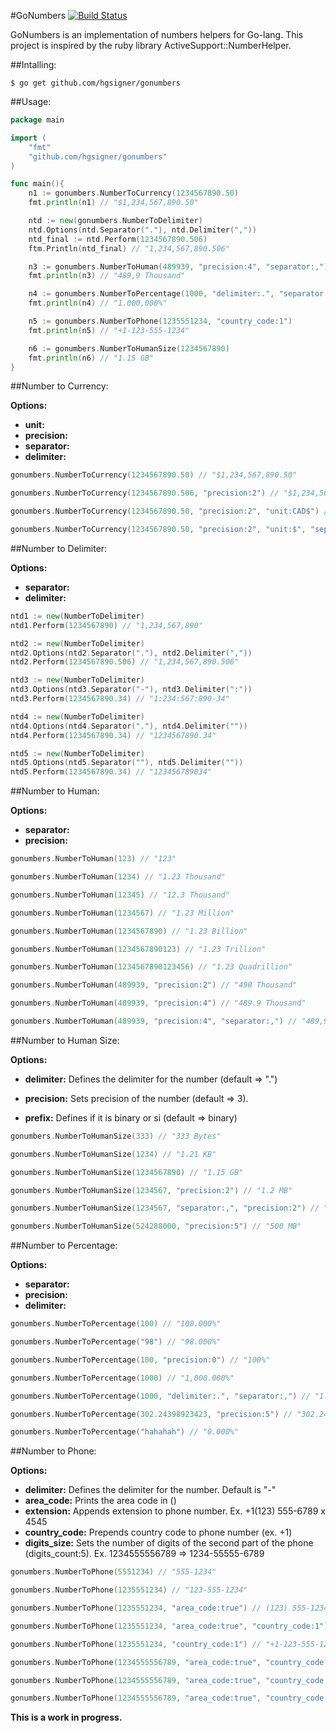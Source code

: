 #GoNumbers [![Build Status](https://travis-ci.org/hgsigner/gonumbers.svg?branch=master)](https://travis-ci.org/hgsigner/gonumbers)

GoNumbers is an implementation of numbers helpers for Go-lang. This project is inspired by the ruby library ActiveSupport::NumberHelper.

##Intalling:

```
$ go get github.com/hgsigner/gonumbers
```

##Usage:

```go
package main

import (
	"fmt"
	"github.com/hgsigner/gonumbers"
)

func main(){
	n1 := gonumbers.NumberToCurrency(1234567890.50)
	fmt.println(n1) // "$1,234,567,890.50"

	ntd := new(gonumbers.NumberToDelimiter)
	ntd.Options(ntd.Separator("."), ntd.Delimiter(","))
	ntd_final := ntd.Perform(1234567890.506)
	ftm.Println(ntd_final) // "1,234,567,890.506"

	n3 := gonumbers.NumberToHuman(489939, "precision:4", "separator:,")
	fmt.println(n3) // "489,9 Thousand"

	n4 := gonumbers.NumberToPercentage(1000, "delimiter:.", "separator:,") 
	fmt.println(n4) // "1.000,000%"

	n5 := gonumbers.NumberToPhone(1235551234, "country_code:1")
	fmt.println(n5) // "+1-123-555-1234"

	n6 := gonumbers.NumberToHumanSize(1234567890)
	fmt.println(n6) // "1.15 GB"
}
```

##Number to Currency:

**Options:**

*	**unit:** 
*	**precision:** 
*	**separator:** 
*	**delimiter:** 

```go
gonumbers.NumberToCurrency(1234567890.50) // "$1,234,567,890.50"

gonumbers.NumberToCurrency(1234567890.506, "precision:2") // "$1,234,567,890.51"

gonumbers.NumberToCurrency(1234567890.50, "precision:2", "unit:CAD$") // "CAD$1.234.567.890,50"

gonumbers.NumberToCurrency(1234567890.50, "precision:2", "unit:$", "separator.", "delimiter:") // "$1234567890.50"
```

##Number to Delimiter:

**Options:**

*	**separator:** 
*	**delimiter:** 

```go
ntd1 := new(NumberToDelimiter)
ntd1.Perform(1234567890) // "1,234,567,890"

ntd2 := new(NumberToDelimiter)
ntd2.Options(ntd2.Separator("."), ntd2.Delimiter(","))
ntd2.Perform(1234567890.506) // "1,234,567,890.506"

ntd3 := new(NumberToDelimiter)
ntd3.Options(ntd3.Separator("-"), ntd3.Delimiter(":"))
ntd3.Perform(1234567890.34) // "1:234:567:890-34"

ntd4 := new(NumberToDelimiter)
ntd4.Options(ntd4.Separator("."), ntd4.Delimiter(""))
ntd4.Perform(1234567890.34) // "1234567890.34"

ntd5 := new(NumberToDelimiter)
ntd5.Options(ntd5.Separator(""), ntd5.Delimiter(""))
ntd5.Perform(1234567890.34) // "123456789034"
```

##Number to Human:

**Options:**

*	**separator:** 
*	**precision:** 

```go
gonumbers.NumberToHuman(123) // "123"

gonumbers.NumberToHuman(1234) // "1.23 Thousand"

gonumbers.NumberToHuman(12345) // "12.3 Thousand"

gonumbers.NumberToHuman(1234567) // "1.23 Million"

gonumbers.NumberToHuman(1234567890) // "1.23 Billion"

gonumbers.NumberToHuman(1234567890123) // "1.23 Trillion"

gonumbers.NumberToHuman(1234567890123456) // "1.23 Quadrillion"

gonumbers.NumberToHuman(489939, "precision:2") // "490 Thousand"

gonumbers.NumberToHuman(489939, "precision:4") // "489.9 Thousand"

gonumbers.NumberToHuman(489939, "precision:4", "separator:,") // "489,9 Thousand"
```

##Number to Human Size:

**Options:**

*	**delimiter:** Defines the delimiter for the number (default => ".")
*	**precision:** Sets precision of the number (default => 3).

*	**prefix:** Defines if it is binary or si (default => binary)

```go
gonumbers.NumberToHumanSize(333) // "333 Bytes"

gonumbers.NumberToHumanSize(1234) // "1.21 KB"

gonumbers.NumberToHumanSize(1234567890) // "1.15 GB"

gonumbers.NumberToHumanSize(1234567, "precision:2") // "1.2 MB"

gonumbers.NumberToHumanSize(1234567, "separator:,", "precision:2") // "1,2 MB"

gonumbers.NumberToHumanSize(524288000, "precision:5") // "500 MB"
```

##Number to Percentage:

**Options:**

* **separator:**
* **precision:**
* **delimiter:**

```go
gonumbers.NumberToPercentage(100) // "100.000%"

gonumbers.NumberToPercentage("98") // "98.000%"

gonumbers.NumberToPercentage(100, "precision:0") // "100%"

gonumbers.NumberToPercentage(1000) // "1,000.000%"

gonumbers.NumberToPercentage(1000, "delimiter:.", "separator:,") // "1.000,000%"

gonumbers.NumberToPercentage(302.24398923423, "precision:5") // "302.24399%"

gonumbers.NumberToPercentage("hahahah") // "0.000%"
```

##Number to Phone:

**Options:**

*	**delimiter:** Defines the delimiter for the number. Default is "-"
*	**area_code:** Prints the area code in ()
*	**extension:** Appends extension to phone number. Ex. +1(123) 555-6789 x 4545
*	**country_code:** Prepends country code to phone number (ex. +1)
*	**digits_size:** Sets the number of digits of the second part of the phone (digits_count:5). Ex. 1234555556789 => 1234-55555-6789

```go
gonumbers.NumberToPhone(5551234) // "555-1234"

gonumbers.NumberToPhone(1235551234) // "123-555-1234"

gonumbers.NumberToPhone(1235551234, "area_code:true") // (123) 555-1234

gonumbers.NumberToPhone(1235551234, "area_code:true", "country_code:1") // "+1(123) 555-1234"

gonumbers.NumberToPhone(1235551234, "country_code:1") // "+1-123-555-1234"

gonumbers.NumberToPhone(1234555556789, "area_code:true", "country_code:1", "extension:4545") // +1(123455) 555-6789 x 4545

gonumbers.NumberToPhone(1234555556789, "area_code:true", "country_code:1", "extension:4545", "digits_size:5") // "+1(1234) 55555-6789 x 4545"

gonumbers.NumberToPhone(1234555556789, "area_code:true", "country_code:55", "digits_size:5", "delimiter:,") // "+55(1234) 55555,6789"
```

**This is a work in progress.**